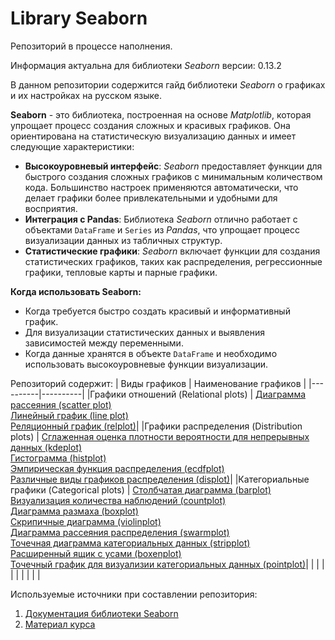 # Library Seaborn
Репозиторий в процессе наполнения.

Информация актуальна для библиотеки *Seaborn* версии: 0.13.2

В данном репозитории содержится гайд библиотеки *Seaborn* о графиках и их настройках на русском языке.

**Seaborn** - это библиотека, построенная на основе *Matplotlib*, которая упрощает процесс создания сложных и красивых графиков. Она ориентирована на статистическую визуализацию данных и имеет следующие характеристики:
- **Высокоуровневый интерфейс**: *Seaborn* предоставляет функции для быстрого создания сложных графиков с минимальным количеством кода. Большинство настроек применяются автоматически, что делает графики более привлекательными и удобными для восприятия.
- **Интеграция с Pandas**: Библиотека *Seaborn* отлично работает с объектами `DataFrame` и `Series` из *Pandas*, что упрощает процесс визуализации данных из табличных структур.
- **Статистические графики**: *Seaborn* включает функции для создания статистических графиков, таких как распределения, регрессионные графики, тепловые карты и парные графики.

**Когда использовать Seaborn:**
- Когда требуется быстро создать красивый и информативный график.
- Для визуализации статистических данных и выявления зависимостей между переменными.
- Когда данные хранятся в объекте `DataFrame` и необходимо использовать высокоуровневые функции визуализации.

Репозиторий содержит:
| Виды графиков | Наименование графиков |
|----------|----------|
|Графики отношений (Relational plots)  | [Диаграмма рассеяния (scatter plot)](https://github.com/m-ardat/Library_Seaborn/blob/main/scatter%20plot.ipynb) <br> [Линейный график (line plot)](https://github.com/m-ardat/Library_Seaborn/blob/main/line%20plot.ipynb) <br> [Реляционный график (relplot)](https://github.com/m-ardat/Library_Seaborn/blob/main/relplot.ipynb)|
|Графики распределения (Distribution plots) | [Сглаженная оценка плотности вероятности для непрерывных данных (kdeplot)](https://github.com/m-ardat/Library_Seaborn/blob/main/kdeplot.ipynb) <br> [Гистограмма (histplot)](https://github.com/m-ardat/Library_Seaborn/blob/main/histplot.ipynb) <br> [Эмпирическая функция распределения (ecdfplot)](https://github.com/m-ardat/Library_Seaborn/blob/main/ecdfplot.ipynb) <br> [Различные виды графиков распределения (displot)](https://github.com/m-ardat/Library_Seaborn/blob/main/displot.ipynb)|
|Категориальные графики (Categorical plots) | [Столбчатая диаграмма (barplot)](https://github.com/m-ardat/Library_Seaborn/blob/main/barplot.ipynb) <br> [Визуализация количества наблюдений (countplot)](https://github.com/m-ardat/Library_Seaborn/blob/main/countplot.ipynb) <br> [Диаграмма размаха (boxplot)](https://github.com/m-ardat/Library_Seaborn/blob/main/boxplot.ipynb) <br> [Скрипичные диаграмма (violinplot)](https://github.com/m-ardat/Library_Seaborn/blob/main/violinplot.ipynb) <br> [Диаграмма рассеяния распределения (swarmplot)](https://github.com/m-ardat/Library_Seaborn/blob/main/swarmplot.ipynb) <br> [Точечная диаграмма категориальных данных (stripplot)](https://github.com/m-ardat/Library_Seaborn/blob/main/stripplot.ipynb) <br> [Расширенный ящик с усами (boxenplot)](https://github.com/m-ardat/Library_Seaborn/blob/main/boxenplot.ipynb) <br> [Точечный график для визуализии категориальных данных (pointplot)](https://github.com/m-ardat/Library_Seaborn/blob/main/pointplot.ipynb)|
| | |
| | |
| | |



Используемые источники при составлении репозитория:
1. [Документация библиотеки Seaborn](https://seaborn.pydata.org/)
2. [Материал курса](https://stepik.org/course/204124/info)
